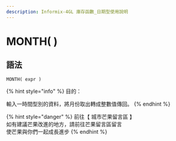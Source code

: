 ```yaml
---
description: Informix-4GL 庫存函數_日期型使用說明
---
```


# MONTH( )

## 語法

```
MONTH( expr )
```

{% hint style="info" %}
目的：

輸入一時間型別的資料，將月份取出轉成整數值傳回。
{% endhint %}

{% hint style="danger" %}
前往【 城市芒果留言區 】\
如有建議芒果改進的地方，請前往芒果留言區留言\
使芒果與你們一起成長進步
{% endhint %}
